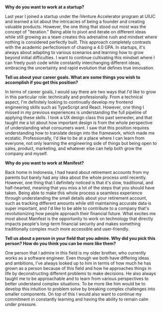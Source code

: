 **Why do you want to work at a startup?**

Last year I joined a startup under the iVenture Accelerator program at UIUC and learned a lot about the intricacies of being a founder and creating valuable products. However, the one thing that stood out most was the concept of "iteration." Being able to pivot and iterate on different ideas while still growing as a team creates this adrenaline rush and mindset where nothing is considered perfectly built. This approach completely contrasts with the academic perfectionism of chasing a 4.0 GPA. In startups, it's always about adapting to various scenarios and learning how to grow beyond initial difficulties. I want to continue cultivating this mindset where I can freely push code while constantly interchanging different ideas, embracing the uncertainty and rapid evolution that defines true innovation.

**Tell us about your career goals. What are some things you wish to accomplish if you get this position?**

In terms of career goals, I would say there are two ways that I'd like to grow in this particular role: technically and professionally. From a technical aspect, I'm definitely looking to continually develop my frontend engineering skills such as TypeScript and React. However, one thing I missed in my previous experiences is understanding the full pipeline of applying these skills. I took a UX design class this past semester, and that taught me a lot about how important design is from the whole perspective of understanding what consumers want. I saw that this position requires understanding how to translate design into the framework, which made me ecstatic. Professionally, I'd like to be at a place where I can learn from everyone, not only learning the engineering side of things but being open to sales, product, marketing, and whatever else can help both grow the company and myself.

**Why do you want to work at Manifest?**

Back home in Indonesia, I had heard about retirement accounts from my parents but barely had any idea about the whole process until recently. However, one thing that I definitely noticed is that it's slow, traditional, and half-hearted, meaning that you miss a lot of the steps that you should have taken. Being able to make this whole process a seamless experience through understanding the small details about your retirement account, such as tracking different amounts while still maintaining accurate data is super important, and I'd like to be able to contribute to a company that's revolutionizing how people approach their financial future. What excites me most about Manifest is the opportunity to work on technology that directly impacts people's long-term financial security and makes something traditionally complex much more accessible and user-friendly.

**Tell us about a person in your field that you admire. Why did you pick this person? How do you think you can be more like them?**

One person that I admire in this field is my older brother, who currently works as a software engineer. Even though we both have differing ideas and ambitions, I've always looked up to him in terms of how much he has grown as a person because of this field and how he approaches things in life by deconstructing different problems to make decisions. He also always taught me to be approachable and to learn from various perspectives to better understand complex situations. To be more like him would be to develop this intuition to problem solve by breaking complex challenges into smaller components. On top of this I would also want to continue my commitment in constantly learning and having the ability to remain calm under pressure.
